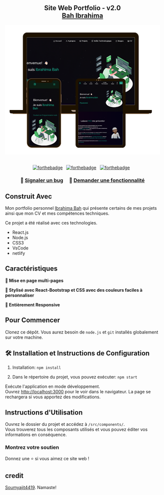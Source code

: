 <h2 align="center">
  Site Web Portfolio - v2.0<br/>
  <a href="#" target="_blank">Bah Ibrahima</a>
</h2>
<div align="center">
  <img alt="Démo" src="img-font-readme.png" />
</div>
<br/>

<center align="center">

[![forthebadge](https://forthebadge.com/images/badges/built-with-love.svg)](https://forthebadge.com) &nbsp;
[![forthebadge](https://forthebadge.com/images/badges/made-with-javascript.svg)](https://forthebadge.com) &nbsp;
[![forthebadge](https://forthebadge.com/images/badges/open-source.svg)](https://forthebadge.com) &nbsp;
</center>

<h3 align="center">
    🔹
    <a href="https://github.com/bahEzope224/portfolio/issues/new">Signaler un bug</a> &nbsp; &nbsp;
    🔹
    <a href="https://github.com/bahEzope224/portfolio/issues/new">Demander une fonctionnalité</a>
</h3>

## Construit Avec

Mon portfolio personnel <a href="https://ibrahima-bah.netlify.app/" target="_blank">Ibrahima Bah</a> qui présente certains de mes projets ainsi que mon CV et mes compétences techniques.<br/>

Ce projet a été réalisé avec ces technologies.

- React.js
- Node.js
- CSS3
- VsCode
- netlify

## Caractéristiques

**📖 Mise en page multi-pages**

**🎨 Stylisé avec React-Bootstrap et CSS avec des couleurs faciles à personnaliser**

**📱 Entièrement Responsive**

## Pour Commencer

Clonez ce dépôt. Vous aurez besoin de `node.js` et `git` installés globalement sur votre machine.

## 🛠 Installation et Instructions de Configuration

1. Installation: `npm install`

2. Dans le répertoire du projet, vous pouvez exécuter: `npm start`

Exécute l'application en mode développement.\
Ouvrez [http://localhost:3000](http://localhost:3000) pour le voir dans le navigateur.
La page se rechargera si vous apportez des modifications.

## Instructions d'Utilisation

Ouvrez le dossier du projet et accédez à `/src/components/`. <br/>
Vous trouverez tous les composants utilisés et vous pouvez éditer vos informations en conséquence.

### Montrez votre soutien

Donnez une ⭐ si vous aimez ce site web !

## credit
 [Soumyajit4419](https://github.com/soumyajit4419/Portfolio). Namaste!
